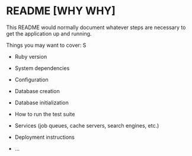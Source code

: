 # README [WHY WHY]

This README would normally document whatever steps are necessary to get the
application up and running.

Things you may want to cover:
S

- Ruby version

- System dependencies

- Configuration

- Database creation

- Database initialization

- How to run the test suite

- Services (job queues, cache servers, search engines, etc.)

- Deployment instructions

- ...
